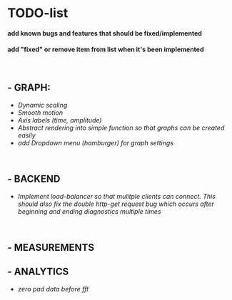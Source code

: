 # **TODO-list**
#### add known **bugs** and **features** that should be fixed/implemented
#### add "**fixed**" or remove item from list when it's been implemented

<br>

## - **GRAPH**:
- *Dynamic scaling*
- *Smooth motion*
- *Axis labels (time, amplitude)*
- *Abstract rendering into simple function so that graphs can be created easily*
- *add Dropdown menu (hamburger) for graph settings*

<br>

## - **BACKEND**
- *Implement load-balancer so that mulitple clients can connect. This should also fix the double http-get request bug which occurs after beginning and ending diagnostics multiple times*

<br>

## - **MEASUREMENTS**


## - **ANALYTICS**

- *zero pad data before fft*



